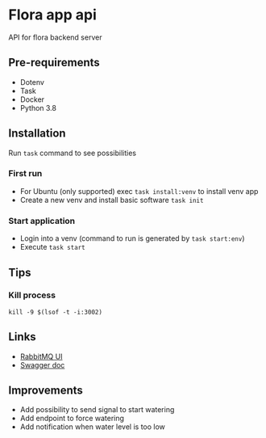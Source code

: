 # Flora app api

API for flora backend server


## Pre-requirements

- Dotenv
- Task
- Docker
- Python 3.8

## Installation

Run `task` command to see possibilities

### First run

- For Ubuntu (only supported) exec `task install:venv` to install venv app
- Create a new venv and install basic software `task init`

### Start application

- Login into a venv (command to run is generated by `task start:env`)
- Execute `task start`

## Tips

### Kill process
```shell
kill -9 $(lsof -t -i:3002)
```

## Links

- [RabbitMQ UI](http://localhost:15672/)
- [Swagger doc](http://localhost:8001/api/ui)

## Improvements

- Add possibility to send signal to start watering
- Add endpoint to force watering
- Add notification when water level is too low